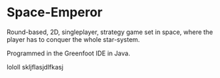 # Space-Emperor
Round-based, 2D, singleplayer, strategy game set in space, where the player has to conquer the whole star-system.

Programmed in the Greenfoot IDE in Java.

lololl skljflasjdlfkasj
